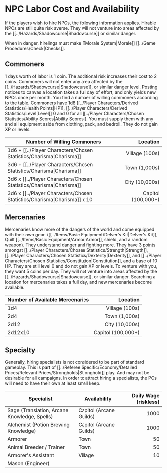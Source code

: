 # NPC Labor Cost and Availability
If the players wish to hire NPCs, the following information applies. Hirable NPCs are still quite risk averse. They will not venture into areas affected by the [[../Hazards/Shadowcurse\|Shadowcurse]] or similar danger.

When in danger, hirelings must make [[Morale System\|Morale]] [[../Game Procedures/Check\|Checks]].
## Commoners
1 days worth of labor is 1 coin. The additional risk increases their cost to 2 coins. Commoners will not enter any area affected by the [[../Hazards/Shadowcurse\|Shadowcurse]], or similar danger level. Posting notices to canvas a location takes a full day of effort, and only yields new NPCs once per month. You find a number of willing commoners according to the table. Commoners have 1d8 [[../Player Characters/Derived Statistics/Health Points\|HP]], [[../Player Characters/Derived Statistics/Level\|Level]] 0 and 0 for all [[../Player Characters/Chosen Statistics/Ability Scores\|Ability Scores]]. You must supply them with any and all equipment aside from clothing, pack, and bedroll. They do not gain XP or levels.

| Number of Willing Commoners                                              |           Location |
| ------------------------------------------------------------------------ | -----------------: |
| 1d6 + [[../Player Characters/Chosen Statistics/Charisma\|Charisma]]      |     Village (100s) |
| 3d6 + [[../Player Characters/Chosen Statistics/Charisma\|Charisma]]      |      Town (1,000s) |
| 3d6 x [[../Player Characters/Chosen Statistics/Charisma\|Charisma]]      |     City (10,000s) |
| 3d6 x [[../Player Characters/Chosen Statistics/Charisma\|Charisma]] x 10 | Capitol (100,000+) |
## Mercenaries
Mercenaries know more of the dangers of the world and come equipped with their own gear. ([[../Items/Basic Equipment/Delver's Kit\|Delver's Kit]], Quilt [[../Items/Basic Equipment/Armor\|Armor]], shield, and a random weapon). They understand danger and fighting more. They have 3 points amongst [[../Player Characters/Chosen Statistics/Strength\|Strength]], [[../Player Characters/Chosen Statistics/Dexterity\|Dexterity]], and [[../Player Characters/Chosen Statistics/Constitution\|Constitution]], and a base of 10 HP. They are still level 0 and do not gain XP or levels. To venture with you, they want 5 coins per day. They will not venture into areas affected by the [[../Hazards/Shadowcurse\|Shadowcurse]], or similar danger. Searching a location for mercenaries takes a full day, and new mercenaries become available.

| Number of Available Mercenaries |           Location |
| ------------------------------- | -----------------: |
| 1d4                             |     Village (100s) |
| 2d4                             |      Town (1,000s) |
| 2d12                            |     City (10,000s) |
| 2d12x10                         | Capitol (100,000+) |
## Specialty
Generally, hiring specialists is not considered to be part of standard gameplay. This is part of [[../Referee Specific/Economy/Detailed Prices/Relevant Prices/Strongholds\|Stronghold]] play. And may not be desirable for all campaigns. In order to attract hiring a specialists, the PCs will need to have their own at least small keep. 

| Specialist                                   | Availability            | Daily Wage (riskless) |
| -------------------------------------------- | ----------------------- | --------------------: |
| Sage (Translation, Arcane Knowledge, Spells) | Capitol (Arcane Guilds) |                  1000 |
| Alchemist (Potion Brewing Knowledge)         | Capitol (Arcane Guilds) |                  1000 |
| Armorer                                      | Town                    |                    50 |
| Animal Breeder / Trainer                     | Town                    |                    50 |
| Armorer's Assistant                          | Village                 |                    10 |
| Mason (Engineer)                             |                         |                       |

